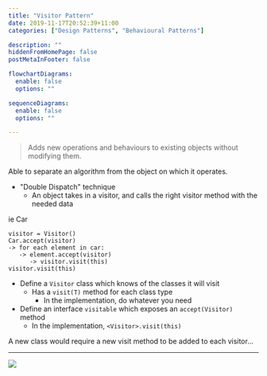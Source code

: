 ```yaml
---
title: "Visitor Pattern"
date: 2019-11-17T20:52:39+11:00
categories: ["Design Patterns", "Behavioural Patterns"]

description: ""
hiddenFromHomePage: false
postMetaInFooter: false

flowchartDiagrams:
  enable: false
  options: ""

sequenceDiagrams: 
  enable: false
  options: ""

---
```


> Adds new operations and behaviours to existing objects without modifying them.

Able to separate an algorithm from the object on which it operates.


* "Double Dispatch" technique
  * An object takes in a visitor, and calls the right visitor method with the needed data

ie Car

```pseudo
visitor = Visitor()
Car.accept(visitor)
-> for each element in car:
   -> element.accept(visitor)
      -> visitor.visit(this)
visitor.visit(this)
```

* Define a `Visitor` class which knows of the classes it will visit
  * Has a `visit(T)` method for each class type
    * In the implementation, do whatever you need
* Define an interface `visitable` which exposes an `accept(Visitor)` method
  * In the implementation, `<Visitor>.visit(this)`

A new class would require a new visit method to be added to each visitor...

---

![](https://refactoring.guru/images/patterns/diagrams/visitor/structure-2x.png)